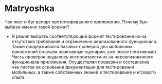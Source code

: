 # Matryoshka
Чек лист и баг репорт протестированного приложения.
Почему был выбран именно такой формат? 
- Я решил выбрать соответствующий формат тестирование из-за отсутствия требования и ограниченно реализованного функционала. 
Также придерживался базовых проверок для мобильных приложений (сначала позитивные сценирии, уже после негативные).
Часть проверок неудалось воспроизвести из-за нереализованного функционала приложения. Осуществлял проверки и составление 
чек листов на основании документации для тестирования мобильных, а также собственных знаний в тестирование и игрового опыта. 
